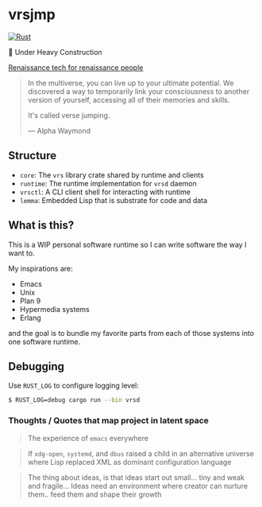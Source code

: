 # vrsjmp

[![Rust](https://github.com/leoshimo/vrsjmp/actions/workflows/rust.yml/badge.svg?branch=main)](https://github.com/leoshimo/vrsjmp/actions/workflows/rust.yml)

🚧 Under Heavy Construction

[Renaissance tech for renaissance people](https://web.archive.org/web/20210428062809/https://twitter.com/dhh/status/1341758748717510659)

> In the multiverse, you can live up to your ultimate potential. We discovered a
> way to temporarily link your consciousness to another version of yourself,
> accessing all of their memories and skills.
>
> It's called verse jumping.
>
> — Alpha Waymond

## Structure

- `core`: The `vrs` library crate shared by runtime and clients
- `runtime`: The runtime implementation for `vrsd` daemon
- `vrsctl`: A CLI client shell for interacting with runtime
- `lemma`: Embedded Lisp that is substrate for code and data

## What is this?

This is a WIP personal software runtime so I can write software the way I want to.

My inspirations are:

- Emacs
- Unix
- Plan 9
- Hypermedia systems
- Erlang

and the goal is to bundle my favorite parts from each of those systems into one software runtime.

## Debugging

Use `RUST_LOG` to configure logging level:

```sh
$ RUST_LOG=debug cargo run --bin vrsd
```

### Thoughts / Quotes that map project in latent space


> The experience of `emacs` everywhere

> If `xdg-open`, `systemd`, and `dbus` raised a child in an alternative universe where Lisp replaced XML as dominant configuration language

> The thing about ideas, is that ideas start out small... tiny and weak and fragile... Ideas need an environment where creator can nurture them.. feed them and shape their growth
